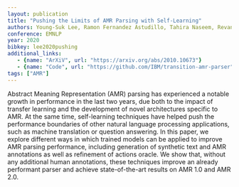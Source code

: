 ```yaml
---
layout: publication
title: "Pushing the Limits of AMR Parsing with Self-Learning"
authors: Young-Suk Lee, Ramon Fernandez Astudillo, Tahira Naseem, Revanth Gangi Reddy, Radu Florian, Salim Roukos
conference: EMNLP
year: 2020
bibkey: lee2020pushing
additional_links:
   - {name: "ArXiV", url: "https://arxiv.org/abs/2010.10673"}
   - {name: "Code", url: "https://github.com/IBM/transition-amr-parser"}
tags: ["AMR"]
---
```

Abstract Meaning Representation (AMR) parsing has experienced a notable growth in performance in the last two years, due both to the impact of transfer learning and the development of novel architectures specific to AMR. At the same time, self-learning techniques have helped push the performance boundaries of other natural language processing applications, such as machine translation or question answering. In this paper, we explore different ways in which trained models can be applied to improve AMR parsing performance, including generation of synthetic text and AMR annotations as well as refinement of actions oracle. We show that, without any additional human annotations, these techniques improve an already performant parser and achieve state-of-the-art results on AMR 1.0 and AMR 2.0.
